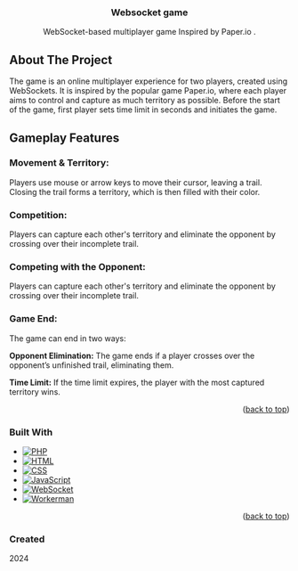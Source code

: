 <a id="readme-top"></a>

<!-- HEADER -->
<div align="center">
  <h3 align="center">Websocket game</h1>
  <p align="center">
    WebSocket-based multiplayer game Inspired by Paper.io .
  </p>
</div>

<!-- ABOUT THE PROJECT -->
## About The Project

The game is an online multiplayer experience for two players, created using WebSockets.
It is inspired by the popular game Paper.io, where each player aims to control and capture as much territory as possible.
Before the start of the game, first player sets time limit in seconds and initiates the game. 

## Gameplay Features
### Movement & Territory:
Players use mouse or arrow keys to move their cursor, leaving a trail. Closing the trail forms a territory, which is then filled with their color.

### Competition:
Players can capture each other's territory and eliminate the opponent by crossing over their incomplete trail.

### Competing with the Opponent:
Players can capture each other's territory and eliminate the opponent by crossing over their incomplete trail.

### Game End:
The game can end in two ways:

**Opponent Elimination:** The game ends if a player crosses over the opponent’s unfinished trail, eliminating them.

**Time Limit:** If the time limit expires, the player with the most captured territory wins.

<p align="right">(<a href="#readme-top">back to top</a>)</p>

<!-- TOOLS -->
### Built With

* [![PHP][PHP.com]][PHP-url]
* [![HTML][HTML.com]][HTML-url]
* [![CSS][CSS.com]][CSS-url]
* [![JavaScript][JS.com]][JS-url]
* [![WebSocket][WS.com]][WS-url]
* [![Workerman][Workerman.com]][Workerman-url]

<p align="right">(<a href="#readme-top">back to top</a>)</p>

<!-- LINKS -->
[PHP.com]: https://img.shields.io/badge/PHP-777BB4?style=for-the-badge&logo=php&logoColor=white
[PHP-url]: https://www.php.net/
[HTML.com]: https://img.shields.io/badge/HTML-E34F26?style=for-the-badge&logo=html5&logoColor=white
[HTML-url]: https://developer.mozilla.org/en-US/docs/Web/HTML
[CSS.com]: https://img.shields.io/badge/CSS-1572B6?style=for-the-badge&logo=css3&logoColor=white
[CSS-url]: https://developer.mozilla.org/en-US/docs/Web/CSS
[JS.com]: https://img.shields.io/badge/JavaScript-F7DF1E?style=for-the-badge&logo=javascript&logoColor=black
[JS-url]: https://developer.mozilla.org/en-US/docs/Web/JavaScript
[WS.com]: https://img.shields.io/badge/WebSocket-1C1C1C?style=for-the-badge&logo=websocket&logoColor=white
[WS-url]: https://developer.mozilla.org/en-US/docs/Web/API/WebSockets_API
[Workerman.com]: https://img.shields.io/badge/Workerman-000000?style=for-the-badge&logo=workerman&logoColor=white
[Workerman-url]: https://workerman.net/&logo=websocket&logoColor=white
[WS-url]: https://developer.mozilla.org/en-US/docs/Web/API/WebSockets_API

### Created
2024
